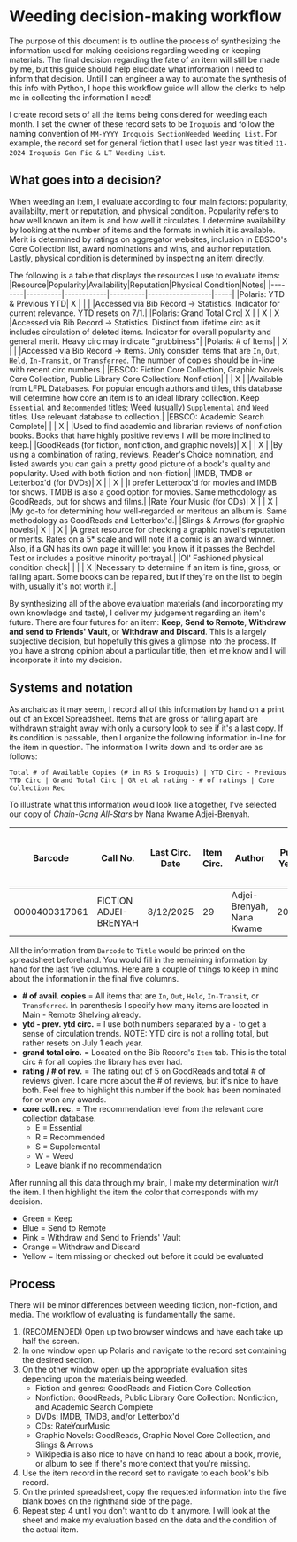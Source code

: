 # Weeding decision-making workflow
The purpose of this document is to outline the process of synthesizing the information used for making decisions regarding
weeding or keeping materials. The final decision regarding the fate of an item will still be made by me, but this guide 
should help elucidate what information I need to inform that decision. Until I can engineer a way to automate the synthesis
of this info with Python, I hope this workflow guide will allow the clerks to help me in collecting the information I need!

I create record sets of all the items being considered for weeding each month. I set the owner of these record sets to be 
`Iroquois` and follow the naming convention of `MM-YYYY Iroquois SectionWeeded Weeding List`. For example, the record set 
for general fiction that I used last year was titled `11-2024 Iroquois Gen Fic & LT Weeding List`.

## What goes into a decision?
When weeding an item, I evaluate according to four main factors: popularity, availabilty, merit or reputation, and physical 
condition. Popularity refers to how well known an item is and how well it circulates. I determine availability by looking at 
the number of items and the formats in which it is available. Merit is determined by ratings on aggregator websites, 
inclusion in EBSCO's Core Collection list, award nominations and wins, and author reputation. Lastly, physical condition is 
determined by inspecting an item directly.

The following is a table that displays the resources I use to evaluate items:
|Resource|Popularity|Availability|Reputation|Physical Condition|Notes|
|--------|----------|------------|----------|------------------|-----|
|Polaris: YTD & Previous YTD| X | | | |Accessed via Bib Record -> Statistics. Indicator for current relevance. YTD resets on 7/1.|
|Polaris: Grand Total Circ| X | | X | X |Accessed via Bib Record -> Statistics. Distinct from lifetime circ as it includes circulation of deleted items. Indicator for overall popularity and general merit. Heavy circ may indicate "grubbiness"|
|Polaris: # of Items| | X | | |Accessed via Bib Record -> Items. Only consider items that are `In`, `Out`, `Held`, `In-Transit`, or `Transferred`. The number of copies should be in-line with recent circ numbers.|
|EBSCO: Fiction Core Collection, Graphic Novels Core Collection, Public Library Core Collection: Nonfiction| | | X | |Available from LFPL Databases. For popular enough authors and titles, this database will determine how core an item is to an ideal library collection. Keep `Essential` and `Recommended` titles; Weed (usually) `Supplemental` and `Weed` titles. Use relevant database to collection.|
|EBSCO: Academic Search Complete| | | X | |Used to find academic and librarian reviews of nonfiction books. Books that have highly positive reviews I will be more inclined to keep.|
|GoodReads (for fiction, nonfiction, and graphic novels)| X | | X | |By using a combination of rating, reviews, Reader's Choice nomination, and listed awards you can gain a pretty good picture of a book's quality and popularity. Used with both fiction and non-fiction|
|IMDB, TMDB or Letterbox'd (for DVDs)| X | | X | |I prefer Letterbox'd for movies and IMDB for shows. TMDB is also a good option for movies. Same methodology as GoodReads, but for shows and films.|
|Rate Your Music (for CDs)| X | | X | |My go-to for determining how well-regarded or meritous an album is. Same methodology as GoodReads and Letterbox'd.|
|Slings & Arrows (for graphic novels)| X | | X | |A great resource for checking a graphic novel's reputation or merits. Rates on a 5* scale and will note if a comic is an award winner. Also, if a GN has its own page it will let you know if it passes the Bechdel Test or includes a positive minority portrayal.| 
|Ol' Fashioned physical condition check| | | | X |Necessary to determine if an item is fine, gross, or falling apart. Some books can be repaired, but if they're on the list to begin with, usually it's not worth it.|

By synthesizing all of the above evaluation materials (and incorporating my own knowledge and taste), I deliver my judgement
regarding an item's future. There are four futures for an item: **Keep**, **Send to Remote**, **Withdraw and send to Friends' 
Vault**, or **Withdraw and Discard**. This is a largely subjective decision, but hopefully this gives a glimpse into the process.
If you have a strong opinion about a particular title, then let me know and I will incorporate it into my decision.

## Systems and notation
As archaic as it may seem, I record all of this information by hand on a print out of an Excel Spreadsheet. Items that are 
gross or falling apart are withdrawn straight away with only a cursory look to see if it's a last copy. If its condition
is passable, then I organize the following information in-line for the item in question. The information I write down and 
its order are as follows:

```
Total # of Available Copies (# in RS & Iroquois) | YTD Circ - Previous YTD Circ | Grand Total Circ | GR et al rating - # of ratings | Core Collection Rec
```

To illustrate what this information would look like altogether, I've selected our copy of *Chain-Gang All-Stars* by Nana Kwame
Adjei-Brenyah. 

| Barcode | Call No. | Last Circ. Date | Item Circ. | Author | Pub Year | Title | # available copies | ytd - prev. ytd circ. | grand total circ. | rating / # of rev. | core coll. rec. |
|-----|-----|-----|-----|-----|-----|-----|-----|------|-----|-----|-----|
| 0000400317061 |	FICTION ADJEI-BRENYAH | 8/12/2025 | 29 | Adjei-Brenyah, Nana Kwame | 2023 | Chain-gang all-stars | *11* | *20 - 79* | *209* | *4.12 / 86.8k* | *E* |

All the information from `Barcode` to `Title` would be printed on the spreadsheet beforehand. You would fill in the 
remaining information by hand for the last five columns. Here are a couple of things to keep in mind about the
information in the final five columns.
- **# of avail. copies** = All items that are `In`, `Out`, `Held`, `In-Transit`, or `Transferred`. In parenthesis I specify how many items are located in Main - Remote Shelving already.
- **ytd - prev. ytd circ.** = I use both numbers separated by a `-` to get a sense of circulation trends. NOTE: YTD circ is not a rolling total, but rather resets on July 1 each year.
- **grand total circ.** = Located on the Bib Record's `Item` tab. This is the total circ # for all copies the library has ever had.
- **rating / # of rev.** = The rating out of 5 on GoodReads and total # of reviews given. I care more about the # of reviews, but it's nice to have both. Feel free to highlight this number if the book has been nominated for or won any awards.
- **core coll. rec.** = The recommendation level from the relevant core collection database.
  * E = Essential
  * R = Recommended
  * S = Supplemental
  * W = Weed
  * Leave blank if no recommendation

After running all this data through my brain, I make my determination w/r/t the item. I then highlight the item the color that
corresponds with my decision. 
- Green = Keep
- Blue = Send to Remote
- Pink = Withdraw and Send to Friends' Vault
- Orange = Withdraw and Discard
- Yellow = Item missing or checked out before it could be evaluated

## Process
There will be minor differences between weeding fiction, non-fiction, and media. The workflow of evaluating is fundamentally 
the same.
1. (RECOMENDED) Open up two browser windows and have each take up half the screen.
2. In one window open up Polaris and navigate to the record set containing the desired section.
3. On the other window open up the appropriate evaluation sites depending upon the materials being weeded.
    * Fiction and genres: GoodReads and Fiction Core Collection
    * Nonfiction: GoodReads, Public Library Core Collection: Nonfiction, and Academic Search Complete
    * DVDs: IMDB, TMDB, and/or Letterbox'd
    * CDs: RateYourMusic
    * Graphic Novels: GoodReads, Graphic Novel Core Collection, and Slings & Arrows
    * Wikipedia is also nice to have on hand to read about a book, movie, or album to see if there's more context that you're missing.
4. Use the item record in the record set to navigate to each book's bib record.
5. On the printed spreadsheet, copy the requested information into the five blank boxes on the righthand side of the page.
6. Repeat step 4 until you don't want to do it anymore. I will look at the sheet and make my evaluation based on the data and the condition of the actual item.
